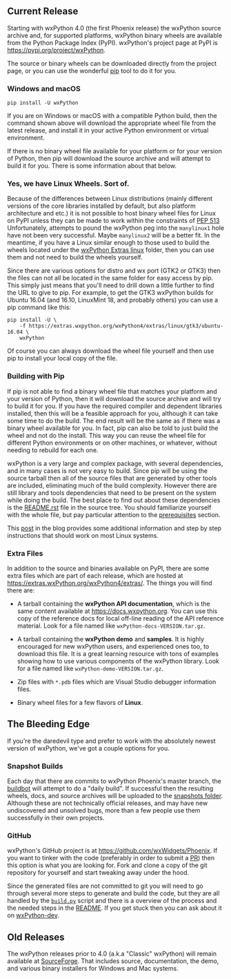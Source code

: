 <!--
.. title: wxPython Downloads
.. slug: downloads
.. date: 2017-07-14 21:11:22 UTC
.. tags: 
.. category: 
.. link: 
.. description: 
.. type: text
-->

## Current Release

Starting with wxPython 4.0 (the first Phoenix release) the wxPython source
archive and, for supported platforms, wxPython binary wheels are available
from the Python Package Index (PyPI). wxPython's project page at PyPI is
<https://pypi.org/project/wxPython>.

The source or binary wheels can be downloaded directly from the project
page, or you can use the wonderful [pip](https://pip.pypa.io/en/stable/)
tool to do it for you.  

### Windows and macOS

```
pip install -U wxPython
```

If you are on Windows or macOS with a compatible Python build, then the
command shown above will download the appropriate wheel file from the
latest release, and install it in your active Python environment or virtual
environment.

If there is no binary wheel file available for your platform or for your
version of Python, then pip will download the source archive and will
attempt to build it for you. There is some information about that below.

### Yes, we have Linux Wheels. Sort of.

Because of the differences between Linux distributions (mainly different
versions of the core libraries installed by default, but also platform
architecture and etc.) it is not possible to host binary wheel files for
Linux on PyPI unless they can be made to work within the constraints of
[PEP 513](https://www.python.org/dev/peps/pep-0513/) Unfortunately,
attempts to pound the wxPython peg into the `manylinux1` hole have not been
very successful. Maybe `manylinux2` will be a better fit. In the meantime,
if you have a Linux similar enough to those used to build the wheels
located under the 
[wxPython Extras linux](https://extras.wxpython.org/wxPython4/extras/linux/) folder, 
then you can use them and not need to build the wheels yourself.

Since there are various options for distro and wx port (GTK2 or GTK3) then
the files can not all be located in the same folder for easy access by pip.
This simply just means that you'll need to drill down a little further to
find the URL to give to pip.  For example, to get the GTK3 wxPython builds
for Ubuntu 16.04 (and 16.10, LinuxMint 18, and probably others) you can use
a pip command like this:

```
pip install -U \
    -f https://extras.wxpython.org/wxPython4/extras/linux/gtk3/ubuntu-16.04 \
    wxPython
```

Of course you can always download the wheel file yourself and then use pip
to install your local copy of the file.

### Building with Pip

If pip is not able to find a binary wheel file that matches your platform
and your version of Python, then it will download the source archive and
will try to build it for you. If you have the required compiler and
dependent libraries installed, then this will be a feasible approach for
you, although it can take some time to do the build. The end result will be
the same as if there was a binary wheel available for you. In fact, pip can
also be told to just build the wheel and not do the install. This way you
can reuse the wheel file for different Python environments or on other
machines, or whatever, without needing to rebuild for each one.

wxPython is a very large and complex package, with several dependencies,
and in many cases is not very easy to build. Since pip will be using the
source tarball then all of the source files that are generated by other
tools are included, eliminating much of the build complexity. However there
are still library and tools dependencies that need to be present on the
system while doing the build.  The best place to find out about these
dependencies is the
[README.rst](https://github.com/wxWidgets/Phoenix/blob/master/README.rst)
file in the source tree. You should familiarize yourself with the whole
file, but pay particular attention to the 
[prerequisites](https://github.com/wxWidgets/Phoenix/blob/master/README.rst#prerequisites) 
section.

This [post](link://slug/2017-08-17-builds-for-linux-with-pip) in the blog 
provides some additional information and step by step instructions that should 
work on most Linux systems.

### Extra Files

In addition to the source and binaries available on PyPI, there are some
extra files which are part of each release, which are hosted at 
<https://extras.wxPython.org/wxPython4/extras/>. 
The things you will find there are:

* A tarball containing the **wxPython API documentation**, which is the
same content available at <https://docs.wxpython.org>. You can use this
copy of the reference docs for local off-line reading of the API reference
material.  Look for a file named like `wxPython-docs-VERSION.tar.gz`.

* A tarball containing the **wxPython demo** and **samples**. It is highly
encouraged for new wxPython users, and experienced ones too, to download
this file. It is a great learning resource with tons of examples showing
how to use various components of the wxPython library. Look for a file
named like `wxPython-demo-VERSION.tar.gz`.

* Zip files with `*.pdb` files which are Visual Studio debugger information files. 

* Binary wheel files for a few flavors of **Linux**. 



## The Bleeding Edge

If you're the daredevil type and prefer to work with the absolutely newest
version of wxPython, we've got a couple options for you.


### Snapshot Builds

Each day that there are commits to wxPython Phoenix's master branch, the
[buildbot](http://buildbot.wxpython.org/) will attempt to do a "daily
build". If successful then the resulting wheels, docs, and source archives
will be uploaded to the 
[snapshots folder](https://wxpython.org/Phoenix/snapshot-builds/). 
Although these are not technically official releases, and may have new 
undiscovered and unsolved bugs, more than a few people use them 
successfully in their own projects.


### GitHub

wxPython's GitHub project is at <https://github.com/wxWidgets/Phoenix>. If
you want to tinker with the code (preferably in order to submit a
[PR](https://github.com/wxWidgets/Phoenix/pulls)) then this option is what
you are looking for. Fork and clone a copy of the git repository for
yourself and start tweaking away under the hood.

Since the generated files are not committed to git you will need to go
through several more steps to generate and build the code, but they are all
handled by the
[`build.py`](https://github.com/wxWidgets/Phoenix/blob/master/build.py)
script and there is a overview of the process and the needed steps in the
[README](https://github.com/wxWidgets/Phoenix/blob/master/README.rst). If
you get stuck then you can ask about it on 
[wxPython-dev](https://groups.google.com/forum/#!forum/wxpython-dev).



## Old Releases

The wxPython releases prior to 4.0 (a.k.a "Classic" wxPython) will remain
available at
[SourceForge](https://sourceforge.net/projects/wxpython/files/wxPython/).
That includes source, documentation, the demo, and various binary
installers for Windows and Mac systems.

